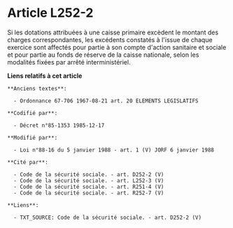 # Article L252-2

Si les dotations attribuées à une caisse primaire excèdent le montant des charges correspondantes, les excédents constatés à
l'issue de chaque exercice sont affectés pour partie à son compte d'action sanitaire et sociale et pour partie au fonds de
réserve de la caisse nationale, selon les modalités fixées par arrêté interministériel.

**Liens relatifs à cet article**

	**Anciens textes**:

	  - Ordonnance 67-706 1967-08-21 art. 20 ELEMENTS LEGISLATIFS

	**Codifié par**:

	  - Décret n°85-1353 1985-12-17

	**Modifié par**:

	  - Loi n°88-16 du 5 janvier 1988 - art. 1 (V) JORF 6 janvier 1988

	**Cité par**:

	  - Code de la sécurité sociale. - art. D252-2 (V)
	  - Code de la sécurité sociale. - art. L252-3 (V)
	  - Code de la sécurité sociale. - art. R251-4 (V)
	  - Code de la sécurité sociale. - art. R252-7 (V)

	**Liens**:

	  - TXT_SOURCE: Code de la sécurité sociale. - art. D252-2 (V)
